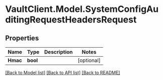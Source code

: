 # VaultClient.Model.SystemConfigAuditingRequestHeadersRequest

## Properties

Name | Type | Description | Notes
------------ | ------------- | ------------- | -------------
**Hmac** | **bool** |  | [optional] 

[[Back to Model list]](../README.md#documentation-for-models) [[Back to API list]](../README.md#documentation-for-api-endpoints) [[Back to README]](../README.md)

